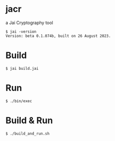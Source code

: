 # jacr
a Jai Cryptography tool

```console
$ jai -version
Version: beta 0.1.074b, built on 26 August 2023.
```

# Build
```console
$ jai build.jai
```

# Run
```console
$ ./bin/exec
```

# Build & Run
```
$ ./build_and_run.sh
```
